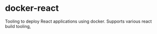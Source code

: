 # docker-react
Tooling to deploy React applications using docker. Supports various react build tooling,

